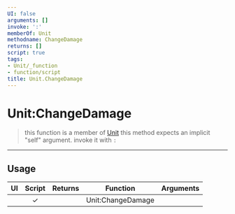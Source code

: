 ```yaml
---
UI: false
arguments: []
invoke: ':'
memberOf: Unit
methodname: ChangeDamage
returns: []
script: true
tags:
- Unit/_function
- function/script
title: Unit.ChangeDamage
---
```

# Unit:ChangeDamage
> this function is a member of [Unit](civ-6/lua/Unit.md)
> this method expects an implicit "self" argument. invoke it with `:`
-----
## Usage
|  UI | Script | Returns | Function | Arguments |
|:---:|:------:|-------:|:--------:|:---------|
| |✓||Unit:ChangeDamage||
